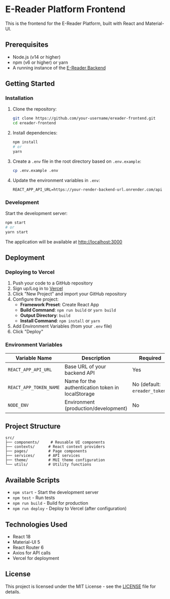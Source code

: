 # E-Reader Platform Frontend

This is the frontend for the E-Reader Platform, built with React and Material-UI.

## Prerequisites

- Node.js (v14 or higher)
- npm (v6 or higher) or yarn
- A running instance of the [E-Reader Backend](https://github.com/your-username/ereader-backend)

## Getting Started

### Installation

1. Clone the repository:
   ```bash
   git clone https://github.com/your-username/ereader-frontend.git
   cd ereader-frontend
   ```

2. Install dependencies:
   ```bash
   npm install
   # or
   yarn
   ```

3. Create a `.env` file in the root directory based on `.env.example`:
   ```bash
   cp .env.example .env
   ```

4. Update the environment variables in `.env`:
   ```
   REACT_APP_API_URL=https://your-render-backend-url.onrender.com/api
   ```

### Development

Start the development server:
```bash
npm start
# or
yarn start
```

The application will be available at [http://localhost:3000](http://localhost:3000)

## Deployment

### Deploying to Vercel

1. Push your code to a GitHub repository
2. Sign up/Log in to [Vercel](https://vercel.com/)
3. Click "New Project" and import your GitHub repository
4. Configure the project:
   - **Framework Preset**: Create React App
   - **Build Command**: `npm run build` or `yarn build`
   - **Output Directory**: `build`
   - **Install Command**: `npm install` or `yarn`
5. Add Environment Variables (from your `.env` file)
6. Click "Deploy"

### Environment Variables

| Variable Name | Description | Required |
|--------------|-------------|----------|
| `REACT_APP_API_URL` | Base URL of your backend API | Yes |
| `REACT_APP_TOKEN_NAME` | Name for the authentication token in localStorage | No (default: `ereader_token`) |
| `NODE_ENV` | Environment (production/development) | No |

## Project Structure

```
src/
├── components/     # Reusable UI components
├── contexts/      # React context providers
├── pages/         # Page components
├── services/      # API services
├── theme/         # MUI theme configuration
└── utils/         # Utility functions
```

## Available Scripts

- `npm start` - Start the development server
- `npm test` - Run tests
- `npm run build` - Build for production
- `npm run deploy` - Deploy to Vercel (after configuration)

## Technologies Used

- React 18
- Material-UI 5
- React Router 6
- Axios for API calls
- Vercel for deployment

## License

This project is licensed under the MIT License - see the [LICENSE](LICENSE) file for details.
